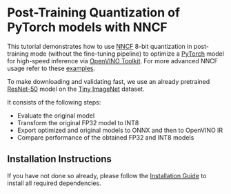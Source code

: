 # Post-Training Quantization of PyTorch models with NNCF

This tutorial demonstrates how to use [NNCF](https://github.com/openvinotoolkit/nncf) 8-bit quantization in
post-training mode (without the fine-tuning pipeline) to optimize a [PyTorch](https://pytorch.org/) model
for high-speed inference via [OpenVINO Toolkit](https://docs.openvinotoolkit.org/). For more advanced NNCF
usage refer to these [examples](https://github.com/openvinotoolkit/nncf/tree/develop/examples).

To make downloading and validating fast, we use an already pretrained [ResNet-50](https://arxiv.org/abs/1512.03385)
model on the [Tiny ImageNet](http://cs231n.stanford.edu/reports/2015/pdfs/leonyao_final.pdf) dataset.

It consists of the following steps:

- Evaluate the original model
- Transform the original FP32 model to INT8
- Export optimized and original models to ONNX and then to OpenVINO IR
- Compare performance of the obtained FP32 and INT8 models

## Installation Instructions

If you have not done so already, please follow the [Installation Guide](../../README.md) to install all required dependencies.
